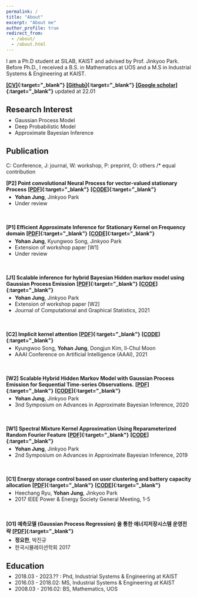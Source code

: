 ```yaml
---
permalink: /
title: "About"
excerpt: "About me"
author_profile: true
redirect_from: 
  - /about/
  - /about.html
---
```

I am a Ph.D student at SILAB, KAIST and advised by Prof. Jinkyoo Park. Before Ph.D., I received a B.S. in Mathematics at UOS and a M.S in Industrial Systems & Engineering at KAIST.

**[[CV]](https://e2ee22.github.io/){:target="_blank"}** **[[Github]](https://e2ee22.github.io/){:target="_blank"}** **[[Google scholar]](https://scholar.google.com/citations?user=DwAJS14AAAAJ&hl=ko){:target="_blank"}** updated at 22.01

<style type='text/css'>
  ul{
    margin:0;
    margin-top: -10px;
  }
</style>  
  
## Research Interest
* Gaussian Process Model
* Deep Probabilistic Model
* Approximate Bayesian Inference

## Publication
C: Conference, J: journal, W: workshop, P: preprint, O: others /* equal contribution

**[P2] Point convolutional Neural Process for vector-valued stationary Process** 
**[[PDF]](https://openreview.net/pdf?id=HJlvKy3VFS){:target="_blank"}** **[[CODE]](https://openreview.net/pdf?id=HJlvKy3VFS){:target="_blank"}**    
* **Yohan Jung**, Jinkyoo Park  
* Under review
<br/>
<br/>

**[P1] Efficient Approximate Inference for Stationary Kernel on Frequency domain** 
**[[PDF]](https://openreview.net/pdf?id=HJlvKy3VFS){:target="_blank"}** **[[CODE]](https://openreview.net/pdf?id=HJlvKy3VFS){:target="_blank"}**  
* **Yohan Jung**, Kyungwoo Song, Jinkyoo Park  
* Extension of workshop paper [W1]  
* Under review
<br/>
<br/>

**[J1] Scalable inference for hybrid Bayesian Hidden markov model using Gaussian Process Emission** 
**[[PDF]](https://openreview.net/pdf?id=HJlvKy3VFS){:target="_blank"}** **[[CODE]](https://openreview.net/pdf?id=HJlvKy3VFS){:target="_blank"}**  
* **Yohan Jung**, Jinkyoo Park
* Extension of workshop paper [W2]
* Journal of Computational and Graphical Statistics, 2021
<br/>
<br/>

**[C2] Implicit kernel attention** 
**[[PDF]](https://openreview.net/pdf?id=HJlvKy3VFS){:target="_blank"}** **[[CODE]](https://openreview.net/pdf?id=HJlvKy3VFS){:target="_blank"}**  
* Kyungwoo Song, **Yohan Jung**, Dongjun Kim, Il-Chul Moon
* AAAI Conference on Artificial Intelligence (AAAI), 2021
<br/>
<br/>

**[W2] Scalable Hybrid Hidden Markov Model with Gaussian Process Emission for Sequential Time-series Observations.** 
**[[PDF]](https://openreview.net/pdf?id=HJlvKy3VFS){:target="_blank"}** **[[CODE]](https://openreview.net/pdf?id=HJlvKy3VFS){:target="_blank"}**  
* **Yohan Jung**, Jinkyoo Park
* 3nd Symposium on Advances in Approximate Bayesian Inference, 2020
<br/>
<br/>

**[W1] Spectral Mixture Kernel Approximation Using Reparameterized Random Fourier Feature** 
**[[PDF]](https://openreview.net/pdf?id=HJlvKy3VFS){:target="_blank"}** **[[CODE]](https://openreview.net/pdf?id=HJlvKy3VFS){:target="_blank"}**  
* **Yohan Jung**, Jinkyoo Park
* 2nd Symposium on Advances in Approximate Bayesian Inference, 2019
<br/>
<br/>

**[C1] Energy storage control based on user clustering and battery capacity allocation** 
**[[PDF]](https://openreview.net/pdf?id=HJlvKy3VFS){:target="_blank"}** **[[CODE]](https://openreview.net/pdf?id=HJlvKy3VFS){:target="_blank"}**  
* Heechang Ryu, **Yohan Jung**, Jinkyoo Park
* 2017 IEEE Power & Energy Society General Meeting, 1-5
<br/>
<br/>

**[O1] 예측모델 (Gaussian Process Regression) 을 통한 에너지저장시스템 운영전략** 
**[[PDF]](https://www.dbpia.co.kr/pdf/pdfView.do?nodeId=NODE07169362&mark=0&useDate=&ipRange=N&accessgl=Y&language=ko_KR){:target="_blank"}**   
* **정요한**, 박진규
* 한국시뮬레이션학회 2017


## Education
* 2018.03 - 2023.?? : Phd, Industrial Systems & Engineering at KAIST
* 2016.03 - 2018.02: MS, Industrial Systems & Engineering at KAIST
* 2008.03 - 2016.02: BS, Mathematics, UOS
